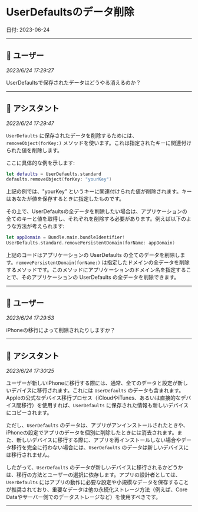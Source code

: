 # UserDefaultsのデータ削除

日付: 2023-06-24

---

## 👤 ユーザー
*2023/6/24 17:29:27*

UserDefaultsで保存されたデータはどうやる消えるのか？

---

## 🤖 アシスタント
*2023/6/24 17:29:47*

`UserDefaults` に保存されたデータを削除するためには、`removeObject(forKey:)` メソッドを使います。これは指定されたキーに関連付けられた値を削除します。

ここに具体的な例を示します:

```swift
let defaults = UserDefaults.standard
defaults.removeObject(forKey: "yourKey")
```

上記の例では、"yourKey" というキーに関連付けられた値が削除されます。キーはあなたが値を保存するときに指定したものです。

その上で、UserDefaultsの全データを削除したい場合は、アプリケーションの全てのキーと値を取得し、それぞれを削除する必要があります。例えば以下のような方法が考えられます:

```swift
let appDomain = Bundle.main.bundleIdentifier!
UserDefaults.standard.removePersistentDomain(forName: appDomain)
```

上記のコードはアプリケーションの UserDefaults の全てのデータを削除します。`removePersistentDomain(forName:)` は指定したドメインの全データを削除するメソッドです。このメソッドにアプリケーションのドメイン名を指定することで、そのアプリケーションの UserDefaults の全データを削除できます。

---

## 👤 ユーザー
*2023/6/24 17:29:53*

iPhoneの移行によって削除されたりしますか？

---

## 🤖 アシスタント
*2023/6/24 17:30:25*

ユーザーが新しいiPhoneに移行する際には、通常、全てのデータと設定が新しいデバイスに移行されます。これには `UserDefaults` のデータも含まれます。Appleの公式なデバイス移行プロセス（iCloudやiTunes、あるいは直接的なデバイス間移行）を使用すれば、`UserDefaults` に保存された情報も新しいデバイスにコピーされます。

ただし、`UserDefaults` のデータは、アプリがアンインストールされたときや、iPhoneの設定でアプリのデータを個別に削除したときには消去されます。また、新しいデバイスに移行する際に、アプリを再インストールしない場合やデータ移行を完全に行わない場合には、`UserDefaults` のデータは新しいデバイスには移行されません。

したがって、`UserDefaults` のデータが新しいデバイスに移行されるかどうかは、移行の方法とユーザーの選択に依存します。アプリの設計者としては、`UserDefaults` にはアプリの動作に必要な設定や小規模なデータを保存することが推奨されており、重要なデータは他の永続化ストレージ方法（例えば、Core Dataやサーバー側でのデータストレージなど）を使用すべきです。

---
